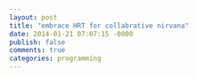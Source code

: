```yaml
---
layout: post
title: "embrace HRT for collabrative nirvana"
date: 2014-01-21 07:07:15 -0800
publish: false
comments: true
categories: programming
---
```

